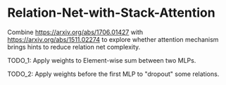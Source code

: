 # Relation-Net-with-Stack-Attention

Combine https://arxiv.org/abs/1706.01427 with https://arxiv.org/abs/1511.02274 to explore whether attention mechanism brings hints to reduce relation net complexity.

TODO_1: Apply weights to Element-wise sum between two MLPs.

TODO_2: Apply weights before the first MLP to "dropout" some relations.
